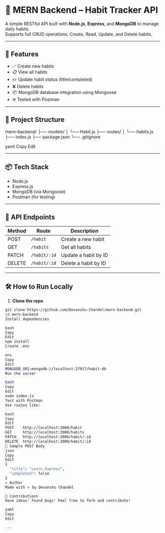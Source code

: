 # 🧠 MERN Backend – Habit Tracker API

A simple RESTful API built with **Node.js**, **Express**, and **MongoDB** to manage daily habits.  
Supports full CRUD operations: Create, Read, Update, and Delete habits.

---

## 🚀 Features

- ✅ Create new habits
- 📋 View all habits
- ✏️ Update habit status (title/completed)
- ❌ Delete habits
- 📦 MongoDB database integration using Mongoose
- 🌐 Tested with Postman

---

## 📁 Project Structure

mern-backend/
├── models/
│ └── Habit.js
├── routes/
│ └── habits.js
├── index.js
├── package.json
└── .gitignore

yaml
Copy
Edit

---

## 📦 Tech Stack

- Node.js
- Express.js
- MongoDB (via Mongoose)
- Postman (for testing)

---

## 📌 API Endpoints

| Method | Route               | Description              |
|--------|---------------------|--------------------------|
| POST   | `/habit`            | Create a new habit       |
| GET    | `/habits`           | Get all habits           |
| PATCH  | `/habit/:id`        | Update a habit by ID     |
| DELETE | `/habit/:id`        | Delete a habit by ID     |

---

## 🛠️ How to Run Locally

1. **Clone the repo**
```bash
git clone https://github.com/Devanshu-Chandel/mern-backend.git
cd mern-backend
Install dependencies

bash
Copy
Edit
npm install
Create .env

env
Copy
Edit
MONGODB_URI=mongodb://localhost:27017/habit-db
Run the server

bash
Copy
Edit
node index.js
Test with Postman
Use routes like:

bash
Copy
Edit
POST    http://localhost:3000/habit
GET     http://localhost:3000/habits
PATCH   http://localhost:3000/habit/:id
DELETE  http://localhost:3000/habit/:id
📮 Sample POST Body
json
Copy
Edit
{
  "title": "Learn Express",
  "completed": false
}
✍️ Author
Made with 🔥 by Devanshu Chandel

🙌 Contributions
Have ideas? Found bugs? Feel free to fork and contribute!

yaml
Copy
Edit

---
